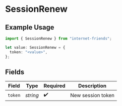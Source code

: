 # SessionRenew

## Example Usage

```typescript
import { SessionRenew } from "internet-friends";

let value: SessionRenew = {
  token: "<value>",
};
```

## Fields

| Field              | Type               | Required           | Description        |
| ------------------ | ------------------ | ------------------ | ------------------ |
| `token`            | *string*           | :heavy_check_mark: | New session token  |